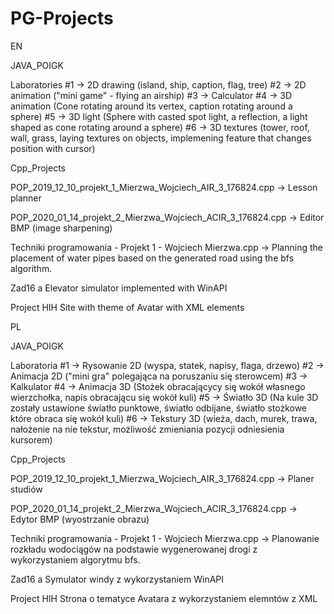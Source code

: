 # PG-Projects

EN

JAVA_POIGK

Laboratories
#1 -> 2D drawing (island, ship, caption, flag, tree)
#2 -> 2D animation ("mini game" - flying an airship)
#3 -> Calculator
#4 -> 3D animation (Cone rotating around its vertex, caption rotating around a sphere)
#5 -> 3D light (Sphere with casted spot light, a reflection, a light shaped as cone rotating around a sphere)
#6 -> 3D textures (tower, roof, wall, grass, laying textures on objects, implemening feature that changes position with cursor)

Cpp_Projects

POP_2019_12_10_projekt_1_Mierzwa_Wojciech_AIR_3_176824.cpp -> Lesson planner

POP_2020_01_14_projekt_2_Mierzwa_Wojciech_ACIR_3_176824.cpp -> Editor BMP (image sharpening)

Techniki programowania - Projekt 1 - Wojciech Mierzwa.cpp ->
Planning the placement of water pipes based on the generated road using the bfs algorithm.

Zad16 a
Elevator simulator implemented with WinAPI

Project HIH
Site with theme of Avatar with XML elements


PL

JAVA_POIGK

Laboratoria
#1 -> Rysowanie 2D (wyspa, statek, napisy, flaga, drzewo)
#2 -> Animacja 2D ("mini gra" polegająca na poruszaniu się sterowcem)
#3 -> Kalkulator
#4 -> Animacja 3D (Stożek obracającycy się wokół własnego wierzchołka, napis obracającu się wokół kuli)
#5 -> Światło 3D (Na kule 3D zostały ustawione światło punktowe, światło odbijane, światło stożkowe które obraca się wokół kuli) 
#6 -> Tekstury 3D (wieża, dach, murek, trawa, nałożenie na nie tekstur, możliwość zmieniania pozycji odniesienia kursorem)

Cpp_Projects

POP_2019_12_10_projekt_1_Mierzwa_Wojciech_AIR_3_176824.cpp -> Planer studiów

POP_2020_01_14_projekt_2_Mierzwa_Wojciech_ACIR_3_176824.cpp -> Edytor BMP (wyostrzanie obrazu)

Techniki programowania - Projekt 1 - Wojciech Mierzwa.cpp ->
Planowanie rozkładu wodociągów na podstawie wygenerowanej drogi z wykorzystaniem algorytmu bfs.

Zad16 a
Symulator windy z wykorzystaniem WinAPI

Project HIH
Strona o tematyce Avatara z wykorzystaniem elemntów z XML

